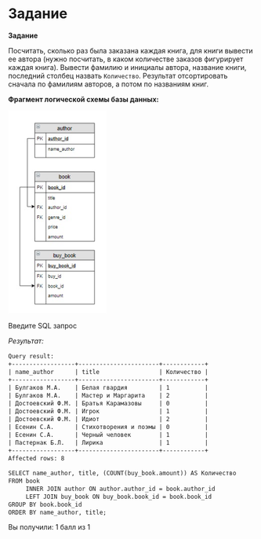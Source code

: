# Задание

**Задание**

Посчитать, сколько раз была заказана каждая книга, для книги вывести ее автора (нужно посчитать, в каком количестве заказов фигурирует каждая книга).  Вывести фамилию и инициалы автора, название книги, последний столбец назвать `Количество`. Результат отсортировать сначала  по фамилиям авторов, а потом по названиям книг.

**Фрагмент логической схемы базы данных:**

<p float="left">
<img src="cx7.jpg" width="200" />
</p>

Введите SQL запрос

*Результат:*

```mysql
Query result:
+------------------+-----------------------+------------+
| name_author      | title                 | Количество |
+------------------+-----------------------+------------+
| Булгаков М.А.    | Белая гвардия         | 1          |
| Булгаков М.А.    | Мастер и Маргарита    | 2          |
| Достоевский Ф.М. | Братья Карамазовы     | 0          |
| Достоевский Ф.М. | Игрок                 | 1          |
| Достоевский Ф.М. | Идиот                 | 2          |
| Есенин С.А.      | Стихотворения и поэмы | 0          |
| Есенин С.А.      | Черный человек        | 1          |
| Пастернак Б.Л.   | Лирика                | 1          |
+------------------+-----------------------+------------+
Affected rows: 8
```

```mysql
SELECT name_author, title, (COUNT(buy_book.amount)) AS Количество
FROM book
     INNER JOIN author ON author.author_id = book.author_id
     LEFT JOIN buy_book ON buy_book.book_id = book.book_id
GROUP BY book.book_id
ORDER BY name_author, title;
```

Вы получили: 1 балл из 1
